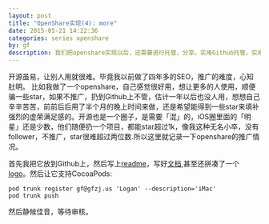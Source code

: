 ```yaml
---
layout: post
title: "OpenShare实现(4): more"
date: 2015-05-21 14:22:36
categories: series openshare
by: gf
description: 我们把openshare实现以后，还需要进行托管，分享。实用Github托管，实用cocoapods分享。
---
```


开源虽易，让别人用就很难。毕竟我以前做了四年多的SEO，推广的难度，心知肚明。 比如我做了一个openshare，自己感觉很好用，想让更多的人使用，顺便骗一些star，如果不推广，扔到Github上不管，估计一年以后也没人用，想想自己辛辛苦苦，前前后后用了半个月的晚上时间来做，还是希望能得到一些star来填补强烈的虚荣满足感的。开源也是一个圈子，是需要「混」的，iOS圈里面的「明星」还是少数，他们随便扔一个项目，都能star超过1k，像我这种无名小卒，没有follower，不推广，star很难超过两位数.所以这里就记录一下openshare的推广情况。

首先我把它放到Github上，然后写上[readme](https://github.com/100apps/openshare)，写好[文档](http://openshare.gfzj.us/),甚至还拼凑了一个[logo](https://raw.githubusercontent.com/100apps/openshare/gh-pages/images/slogo.png)。然后让它支持CocoaPods:

	pod trunk register gf@gfzj.us 'Logan' --description='iMac'
	pod trunk push

然后静候佳音，等待审核。


